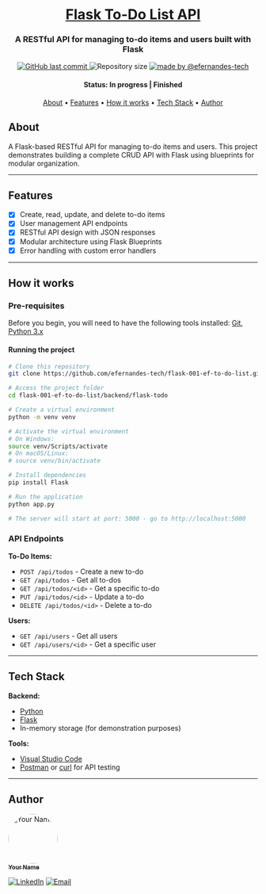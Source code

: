 <h1 align="center">
    <a href="#" alt="Flask To-Do List API">Flask To-Do List API</a>
</h1>

<h3 align="center">
    A RESTful API for managing to-do items and users built with Flask
</h3>

<p align="center">
    <a href="https://github.com/efernandes-tech/flask-001-ef-to-do-list/commits/main">
        <img alt="GitHub last commit" src="https://img.shields.io/github/last-commit/efernandes-tech/flask-001-ef-to-do-list" />
    </a>
    <img alt="Repository size" src="https://img.shields.io/github/repo-size/efernandes-tech/flask-001-ef-to-do-list">
    <a href="https://edersonfernandes.com.br">
        <img alt="made by @efernandes-tech" src="https://img.shields.io/badge/Made_by-@efernandes%E2%80%93tech-blue">
    </a>

</p>

<h4 align="center">
    Status: In progress | Finished
</h4>

<p align="center">
    <a href="#about">About</a> •
    <a href="#features">Features</a> •
    <a href="#how-it-works">How it works</a> •
    <a href="#tech-stack">Tech Stack</a> •
    <a href="#author">Author</a>
</p>

## About

A Flask-based RESTful API for managing to-do items and users. This project demonstrates building a complete CRUD API with Flask using blueprints for modular organization.

---

## Features

-   [x] Create, read, update, and delete to-do items
-   [x] User management API endpoints
-   [x] RESTful API design with JSON responses
-   [x] Modular architecture using Flask Blueprints
-   [x] Error handling with custom error handlers

---

## How it works

### Pre-requisites

Before you begin, you will need to have the following tools installed:
[Git](https://git-scm.com), [Python 3.x](https://www.python.org/)

#### Running the project

```bash
# Clone this repository
git clone https://github.com/efernandes-tech/flask-001-ef-to-do-list.git

# Access the project folder
cd flask-001-ef-to-do-list/backend/flask-todo

# Create a virtual environment
python -m venv venv

# Activate the virtual environment
# On Windows:
source venv/Scripts/activate
# On macOS/Linux:
# source venv/bin/activate

# Install dependencies
pip install Flask

# Run the application
python app.py

# The server will start at port: 5000 - go to http://localhost:5000
```

### API Endpoints

**To-Do Items:**
- `POST /api/todos` - Create a new to-do
- `GET /api/todos` - Get all to-dos
- `GET /api/todos/<id>` - Get a specific to-do
- `PUT /api/todos/<id>` - Update a to-do
- `DELETE /api/todos/<id>` - Delete a to-do

**Users:**
- `GET /api/users` - Get all users
- `GET /api/users/<id>` - Get a specific user

---

## Tech Stack

**Backend:**

-   [Python](https://www.python.org/)
-   [Flask](https://flask.palletsprojects.com/)
-   In-memory storage (for demonstration purposes)

**Tools:**

-   [Visual Studio Code](https://code.visualstudio.com/)
-   [Postman](https://www.postman.com/) or [curl](https://curl.se/) for API testing

---

## Author

<a href="https://github.com/efernandes-tech">
    <img style="border-radius: 50%;" src="https://github.com/efernandes-tech.png" width="100px;" alt="Your Name" />
    <br />
    <sub><b>Your Name</b></sub>
</a>

[![LinkedIn](https://img.shields.io/badge/LinkedIn-Connect-blue?logo=linkedin)](https://www.linkedin.com/in/efernandes-tech)
[![Email](https://img.shields.io/badge/Email-Contact-red?logo=gmail)](mailto:efernandes.tech@gmail.com)
